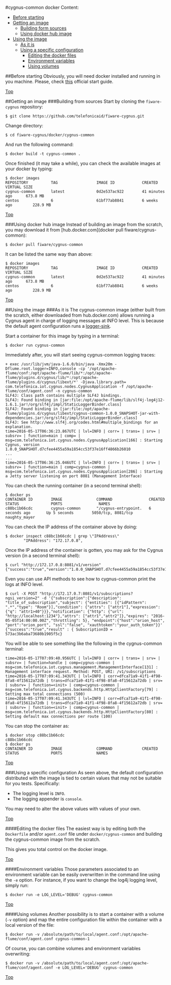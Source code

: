 #<a name="top"></a>cygnus-common docker
Content:

* [Before starting](#section1)
* [Getting an image](#section2)
    * [Building form sources](#section2.1)
    * [Using docker hub image](#section2.2)
* [Using the image](#section3)
    * [As it is](#section3.1)
    * [Using a specific configuration](#section3.2)
        * [Editing the docker files](#section3.2.1)
        * [Environment variables](#section3.2.2)
        * [Using volumes](#section3.2.3)

##<a name="section1"></a>Before starting
Obviously, you will need docker installed and running in you machine. Please, check [this](https://docs.docker.com/linux/started/) official start guide.

[Top](#top)

##<a name="section2"></a>Getting an image
###<a name="section2.1"></a>Building from sources
Start by cloning the `fiware-cygnus` repository:

    $ git clone https://github.com/telefonicaid/fiware-cygnus.git

Change directory:

    $ cd fiware-cygnus/docker/cygnus-common

And run the following command:

    $ docker build -t cygnus-common .

Once finished (it may take a while), you can check the available images at your docker by typing:

```
$ docker images
REPOSITORY          TAG                 IMAGE ID            CREATED             VIRTUAL SIZE
cygnus-common       latest              0d2e537ac922        41 minutes ago      673.8 MB
centos              6                   61bf77ab8841        6 weeks ago         228.9 MB                          
```

[Top](#top)

###<a name="section2.2"></a>Using docker hub image
Instead of building an image from the scratch, you may download it from [hub.docker.com](docker pull fiware/cygnus-common):

    $ docker pull fiware/cygnus-common

It can be listed the same way than above:

```
$ docker images
REPOSITORY          TAG                 IMAGE ID            CREATED             VIRTUAL SIZE
cygnus-common       latest              0d2e537ac922        41 minutes ago      673.8 MB
centos              6                   61bf77ab8841        6 weeks ago         228.9 MB                          
```

[Top](#top)

##<a name="section3"></a>Using the image
###<a name="section3.1"></a>As it is
The cygnus-common image (either built from the scratch, either downloaded from hub.docker.com) allows running a Cygnus agent in charge of logging messages at INFO level. This is because the default agent configuration runs a [logger-sink](https://flume.apache.org/FlumeUserGuide.html#logger-sink).

Start a container for this image by typing in a terminal:

    $ docker run cygnus-common

Immediately after, you will start seeing cygnus-common logging traces:

```
+ exec /usr/lib/jvm/java-1.6.0/bin/java -Xmx20m -Dflume.root.logger=INFO,console -cp '/opt/apache-flume/conf:/opt/apache-flume/lib/*:/opt/apache-flume/plugins.d/cygnus/lib/*:/opt/apache-flume/plugins.d/cygnus/libext/*' -Djava.library.path= com.telefonica.iot.cygnus.nodes.CygnusApplication -f /opt/apache-flume/conf/agent.conf -n cygnus-common
SLF4J: Class path contains multiple SLF4J bindings.
SLF4J: Found binding in [jar:file:/opt/apache-flume/lib/slf4j-log4j12-1.6.1.jar!/org/slf4j/impl/StaticLoggerBinder.class]
SLF4J: Found binding in [jar:file:/opt/apache-flume/plugins.d/cygnus/libext/cygnus-common-1.0.0_SNAPSHOT-jar-with-dependencies.jar!/org/slf4j/impl/StaticLoggerBinder.class]
SLF4J: See http://www.slf4j.org/codes.html#multiple_bindings for an explanation.
time=2016-05-17T06:36:23.867UTC | lvl=INFO | corr= | trans= | srv= | subsrv= | function=main | comp= | msg=com.telefonica.iot.cygnus.nodes.CygnusApplication[166] : Starting Cygnus, version 1.0.0_SNAPSHOT.d7cfee4455a59a1854cc53f37e16ff4866b26010
...
...
time=2016-05-17T06:36:25.046UTC | lvl=INFO | corr= | trans= | srv= | subsrv= | function=main | comp=cygnus-common | msg=com.telefonica.iot.cygnus.nodes.CygnusApplication[286] : Starting a Jetty server listening on port 8081 (Management Interface)
```

You can check the running container (in a second terminal shell):

```
$ docker ps
CONTAINER ID        IMAGE               COMMAND                CREATED             STATUS              PORTS                NAMES
c88bc1b66cdc        cygnus-common       "/cygnus-entrypoint.   6 seconds ago       Up 5 seconds        5050/tcp, 8081/tcp   naughty_mayer  
```

You can check the IP address of the container above by doing:

```
$ docker inspect c88bc1b66cdc | grep \"IPAddress\"
        "IPAddress": "172.17.0.8",
```

Once the IP address of the container is gotten, you may ask for the Cygnus version (in a second terminal shell):

```
$ curl "http://172.17.0.8:8081/v1/version"
{"success":"true","version":"1.0.0_SNAPSHOT.d7cfee4455a59a1854cc53f37e16ff4866b26010"}
```

Even you can use API methods to see how to cygnus-common print the logs at INFO level.

```
$ curl -X POST "http://172.17.0.7:8081/v1/subscriptions?ngsi_version=2" -d '{"subscription":{"description": "title_of_subscription","subject": {"entities": [{"idPattern": ".*","type": "Room"}],"condition": {"attrs": ["attr1"],"expression": {"q": "attr1>40"}}},"notification": {"http": {"url": "http://localhost:1234"},"attrs": ["attr1","attr2"]},"expires": "2016-05-05T14:00:00.00Z","throttling": 5}, "endpoint":{"host":"orion_host", "port":"orion_port", "ssl":"false", "xauthtoken":"your_auth_token"}}'
{"success":"true","result" : { SubscriptionID = 573ac3b6aba73680b1905f5c}
```

You will be able to see something like the following in the cygnus-common terminal:

```
time=2016-05-17T07:09:40.956UTC | lvl=INFO | corr= | trans= | srv= | subsrv= | function=handle | comp=cygnus-common | msg=com.telefonica.iot.cygnus.management.ManagementInterface[131] : Management interface request. Method: POST, URI: /v1/subscriptions
time=2016-05-17T07:09:41.343UTC | lvl=INFO | corr=dfca71a9-41f1-4f98-8fa8-4f15612a72db | trans=dfca71a9-41f1-4f98-8fa8-4f15612a72db | srv= | subsrv= | function=<init> | comp=cygnus-common | msg=com.telefonica.iot.cygnus.backends.http.HttpClientFactory[79] : Setting max total connections (500)
time=2016-05-17T07:09:41.343UTC | lvl=INFO | corr=dfca71a9-41f1-4f98-8fa8-4f15612a72db | trans=dfca71a9-41f1-4f98-8fa8-4f15612a72db | srv= | subsrv= | function=<init> | comp=cygnus-common | msg=com.telefonica.iot.cygnus.backends.http.HttpClientFactory[80] : Setting default max connections per route (100)
```

You can stop the container as:

```
$ docker stop c88bc1b66cdc
c88bc1b66cdc
$ docker ps
CONTAINER ID        IMAGE               COMMAND             CREATED             STATUS              PORTS               NAMES
```

[Top](#top)

###<a name="section3.2"></a>Using a specific configuration
As seen above, the default configuration distributed with the image is tied to certain values that may not be suitable for you tests. Specifically:

* The logging level is `INFO`.
* The logging appender is `console`.

You may need to alter the above values with values of your own.

[Top](#top)

####<a name="section3.2.1"></a>Editing the docker files
The easiest way is by editing both the `Dockerfile` and/or `agent.conf` file under `docker/cygnus-common` and building the cygnus-common image from the scratch.

This gives you total control on the docker image.

[Top](#top)

####<a name="section3.2.2"></a>Environment variables
Those parameters associated to an environment variable can be easily overwritten in the command line using the `-e` option. For instance, if you want to change the log4j logging level, simply run:

    $ docker run -e LOG_LEVEL='DEBUG' cygnus-common

[Top](#top)

####<a name="section3.2.3"></a>Using volumes
Another possibility is to start a container with a volume (`-v` option) and map the entire configuration file within the container with a local version of the file:

    $ docker run -v /absolute/path/to/local/agent.conf:/opt/apache-flume/conf/agent.conf cygnus-common-1

Of course, you can combine volumes and environment variables overwriting:

    $ docker run -v /absolute/path/to/local/agent.conf:/opt/apache-flume/conf/agent.conf -e LOG_LEVEL='DEBUG' cygnus-common

[Top](#top)
